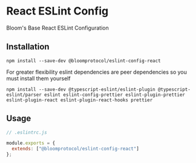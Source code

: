 # React ESLint Config

Bloom's Base React ESLint Configuration

## Installation

```
npm install --save-dev @bloomprotocol/eslint-config-react
```

For greater flexibility eslint dependencies are peer dependencies so you must install them yourself

```
npm install --save-dev @typescript-eslint/eslint-plugin @typescript-eslint/parser eslint eslint-config-prettier eslint-plugin-prettier eslint-plugin-react eslint-plugin-react-hooks prettier
```

## Usage

```js
// .eslintrc.js

module.exports = {
  extends: ["@bloomprotocol/eslint-config-react"]
};
```
